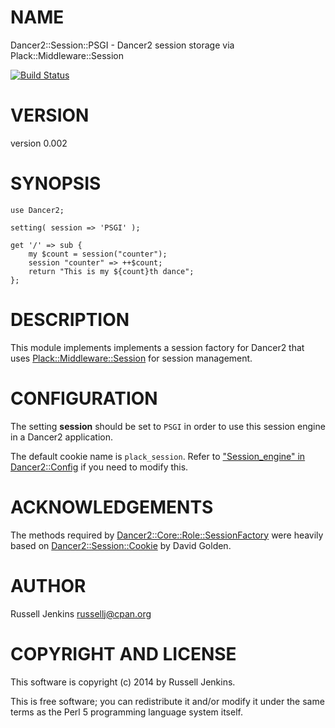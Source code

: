 # NAME

Dancer2::Session::PSGI - Dancer2 session storage via Plack::Middleware::Session

[![Build Status](https://travis-ci.org/veryrusty/Dancer2-Session-PSGI.png?branch=master)](https://travis-ci.org/veryrusty/Dancer2-Session-PSGI)

# VERSION

version 0.002

# SYNOPSIS

    use Dancer2;

    setting( session => 'PSGI' );

    get '/' => sub {
        my $count = session("counter");
        session "counter" => ++$count;
        return "This is my ${count}th dance";
    };

# DESCRIPTION

This module implements implements a session factory for Dancer2 that uses
[Plack::Middleware::Session](http://search.cpan.org/perldoc?Plack::Middleware::Session) for session management.

# CONFIGURATION

The setting __session__ should be set to `PSGI` in order to use this session
engine in a Dancer2 application.

The default cookie name is `plack_session`. Refer to
["Session\_engine" in Dancer2::Config](http://search.cpan.org/perldoc?Dancer2::Config#Session\_engine) if you need to modify this.

# ACKNOWLEDGEMENTS

The methods required by [Dancer2::Core::Role::SessionFactory](http://search.cpan.org/perldoc?Dancer2::Core::Role::SessionFactory) were
heavily based on [Dancer2::Session::Cookie](http://search.cpan.org/perldoc?Dancer2::Session::Cookie) by David Golden.

# AUTHOR

Russell Jenkins <russellj@cpan.org>

# COPYRIGHT AND LICENSE

This software is copyright (c) 2014 by Russell Jenkins.

This is free software; you can redistribute it and/or modify it under
the same terms as the Perl 5 programming language system itself.

